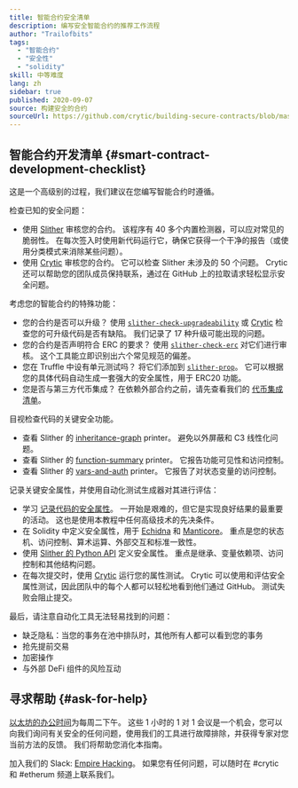 ```yaml
---
title: 智能合约安全清单
description: 编写安全智能合约的推荐工作流程
author: "Trailofbits"
tags:
  - "智能合约"
  - "安全性"
  - "solidity"
skill: 中等难度
lang: zh
sidebar: true
published: 2020-09-07
source: 构建安全的合约
sourceUrl: https://github.com/crytic/building-secure-contracts/blob/master/development-guidelines/workflow.md
---
```


## 智能合约开发清单 {#smart-contract-development-checklist}

这是一个高级别的过程，我们建议在您编写智能合约时遵循。

检查已知的安全问题：

- 使用 [Slither](https://github.com/crytic/slither) 审核您的合约。 该程序有 40 多个内置检测器，可以应对常见的脆弱性。 在每次签入时使用新代码运行它，确保它获得一个干净的报告（或使用分类模式来消除某些问题）。
- 使用 [Crytic](https://crytic.io/) 审核您的合约。 它可以检查 Slither 未涉及的 50 个问题。 Crytic 还可以帮助您的团队成员保持联系，通过在 GitHub 上的拉取请求轻松显示安全问题。

考虑您的智能合约的特殊功能：

- 您的合约是否可以升级？ 使用 [`slither-check-upgradeability`](https://github.com/crytic/slither/wiki/Upgradeability-Checks) 或 [Crytic](https://blog.trailofbits.com/2020/06/12/upgradeable-contracts-made-safer-with-crytic/) 检查您的可升级代码是否有缺陷。 我们记录了 17 种升级可能出现的问题。
- 您的合约是否声明符合 ERC 的要求？ 使用 [`slither-check-erc`](https://github.com/crytic/slither/wiki/ERC-Conformance) 对它们进行审核。 这个工具能立即识别出六个常见规范的偏差。
- 您在 Truffle 中设有单元测试吗？ 将它们添加到 [`slither-prop`](https://github.com/crytic/slither/wiki/Property-generation)。 它可以根据您的具体代码自动生成一套强大的安全属性，用于 ERC20 功能。
- 您是否与第三方代币集成？ 在依赖外部合约之前，请先查看我们的 [代币集成清单](/developers/tutorials/token-integration-checklist/)。

目视检查代码的关键安全功能。

- 查看 Slither 的 [inheritance-graph](https://github.com/trailofbits/slither/wiki/Printer-documentation#inheritance-graph) printer。 避免以外屏蔽和 C3 线性化问题。
- 查看 Slither 的 [function-summary](https://github.com/trailofbits/slither/wiki/Printer-documentation#function-summary) printer。 它报告功能可见性和访问控制。
- 查看 Slither 的 [vars-and-auth](https://github.com/trailofbits/slither/wiki/Printer-documentation#variables-written-and-authorization) printer。 它报告了对状态变量的访问控制。

记录关键安全属性，并使用自动化测试生成器对其进行评估：

- 学习 [记录代码的安全属性](/developers/tutorials/guide-to-smart-contract-security-tools/)。 一开始是艰难的，但它是实现良好结果的最重要的活动。 这也是使用本教程中任何高级技术的先决条件。
- 在 Solidity 中定义安全属性，用于 [Echidna](https://github.com/crytic/echidna) 和 [Manticore](https://manticore.readthedocs.io/en/latest/verifier.html)。 重点是您的状态机、访问控制、算术运算、外部交互和标准一致性。
- 使用 [ Slither 的 Python API](/developers/tutorials/how-to-use-slither-to-find-smart-contract-bugs/) 定义安全属性。 重点是继承、变量依赖项、访问控制和其他结构问题。
- 在每次提交时，使用 [Crytic](https://crytic.io) 运行您的属性测试。 Crytic 可以使用和评估安全属性测试，因此团队中的每个人都可以轻松地看到他们通过 GitHub。 测试失败会阻止提交。

最后，请注意自动化工具无法轻易找到的问题：

- 缺乏隐私：当您的事务在池中排队时，其他所有人都可以看到您的事务
- 抢先提前交易
- 加密操作
- 与外部 DeFi 组件的风险互动

## 寻求帮助 {#ask-for-help}

[以太坊的办公时间](https://calendly.com/dan-trailofbits/ethereum-office-hours)为每周二下午。 这些 1 小时的 1 对 1 会议是一个机会，您可以向我们询问有关安全的任何问题，使用我们的工具进行故障排除，并获得专家对您当前方法的反馈。 我们将帮助您消化本指南。

加入我们的 Slack: [ Empire Hacking](https://join.slack.com/t/empirehacking/shared_invite/zt-h97bbrj8-1jwuiU33nnzg67JcvIciUw)。 如果您有任何问题，可以随时在 #crytic 和 #etherum 频道上联系我们。
